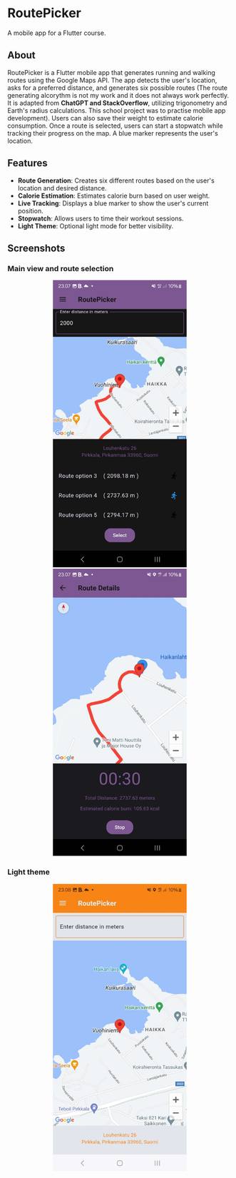 # RoutePicker
A mobile app for a Flutter course.

## About  

RoutePicker is a Flutter mobile app that generates running and walking routes using the Google Maps API. The app detects the user's location, asks for a preferred distance, and generates six possible routes (The route generating alcorythm is not my work and it does not always work perfectly. It is adapted from **ChatGPT and StackOverflow**, utilizing trigonometry and Earth's radius calculations. This school project was to practise mobile app development). Users can also save their weight to estimate calorie consumption. Once a route is selected, users can start a stopwatch while tracking their progress on the map. A blue marker represents the user's location.  

## Features  

- **Route Generation**: Creates six different routes based on the user's location and desired distance.  
- **Calorie Estimation**: Estimates calorie burn based on user weight.  
- **Live Tracking**: Displays a blue marker to show the user's current position.  
- **Stopwatch**: Allows users to time their workout sessions.  
- **Light Theme**: Optional light mode for better visibility.  

## Screenshots  

### Main view and route selection  
<div align="center">  
    <img src="/readme-images/selecting.jpg" alt="Main View" width="300"/>  
    <img src="/readme-images/tracking.jpg" alt="Stopwatch Running" width="300"/>  
</div>  

### Light theme  
<div align="center">  
    <img src="/readme-images/lightmode.jpg" alt="Light Theme" width="300"/>  
</div>
 
